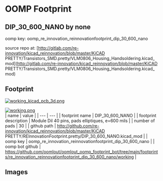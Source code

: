 # OOMP Footprint  
## DIP_30_600_NANO  by none  
  
oomp key: oomp_re_innovation_reinnovationfootprint_dip_30_600_nano  
  
source repo at: [http://gitlab.com/re-innovation/kicad_reinnovation/blob/master/KiCAD PRETTY/Transistors_SMD.pretty/VLM0806_Housing_Handsoldering.kicad_mod](http://gitlab.com/re-innovation/kicad_reinnovation/blob/master/KiCAD PRETTY/Transistors_SMD.pretty/VLM0806_Housing_Handsoldering.kicad_mod)  
## Footprint  
  
[![working_kicad_pcb_3d.png](working_kicad_pcb_3d_600.png)](working_kicad_pcb_3d.png)  
  
[![working.png](working_600.png)](working.png)  
| name | value | 
| --- | --- | 
| footprint name | DIP_30_600_NANO | 
| footprint description | Module Dil 40 pins, pads elliptiques, e=600 mils | 
| number of pads | 30 | 
| github path | http://github.com/re-innovation/kicad_reinnovation/blob/master/KiCAD PRETTY/REInnovationFootprint.pretty/DIP_30_600_NANO.kicad_mod | 
| oomp key | oomp_re_innovation_reinnovationfootprint_dip_30_600_nano | 
| oomp bot github | https://github.com/oomlout/oomlout_oomp_footprint_bot/tree/main/footprints/re_innovation_reinnovationfootprint_dip_30_600_nano/working | 
## Images  
